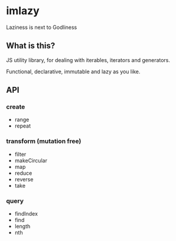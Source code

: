 # imlazy
Laziness is next to Godliness

## What is this?

JS utility library, for dealing with iterables, iterators and generators.

Functional, declarative, immutable and lazy as you like.

## API

### create

- range
- repeat

### transform (mutation free)

- filter
- makeCircular
- map
- reduce
- reverse
- take

### query

- findIndex
- find
- length
- nth

